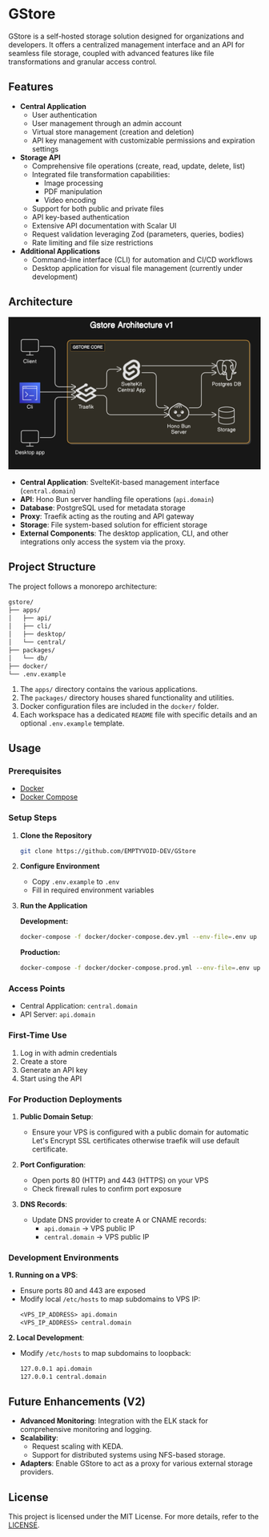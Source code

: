 # GStore

GStore is a self-hosted storage solution designed for organizations and developers. It offers a centralized management interface and an API for seamless file storage, coupled with advanced features like file transformations and granular access control.

## Features

- **Central Application**
  - User authentication
  - User management through an admin account
  - Virtual store management (creation and deletion)
  - API key management with customizable permissions and expiration settings
- **Storage API**
  - Comprehensive file operations (create, read, update, delete, list)
  - Integrated file transformation capabilities:
    - Image processing
    - PDF manipulation
    - Video encoding
  - Support for both public and private files
  - API key-based authentication
  - Extensive API documentation with Scalar UI
  - Request validation leveraging Zod (parameters, queries, bodies)
  - Rate limiting and file size restrictions
- **Additional Applications**
  - Command-line interface (CLI) for automation and CI/CD workflows
  - Desktop application for visual file management (currently under development)

## Architecture

![Architecture v1](./assets/architectureV1.png)

- **Central Application**: SvelteKit-based management interface (`central.domain`)
- **API**: Hono Bun server handling file operations (`api.domain`)
- **Database**: PostgreSQL used for metadata storage
- **Proxy**: Traefik acting as the routing and API gateway
- **Storage**: File system-based solution for efficient storage
- **External Components**: The desktop application, CLI, and other integrations only access the system via the proxy.

## Project Structure

The project follows a monorepo architecture:

```
gstore/
├── apps/
│   ├── api/
│   ├── cli/
│   ├── desktop/
│   └── central/
├── packages/
│   └── db/
├── docker/
└── .env.example
```

1. The `apps/` directory contains the various applications.
2. The `packages/` directory houses shared functionality and utilities.
3. Docker configuration files are included in the `docker/` folder.
4. Each workspace has a dedicated `README` file with specific details and an optional `.env.example` template.

## Usage

### Prerequisites

- [Docker](https://docs.docker.com/engine/install/)
- [Docker Compose](https://docs.docker.com/compose/install/)

### Setup Steps

1. **Clone the Repository**

   ```bash
   git clone https://github.com/EMPTYVOID-DEV/GStore
   ```

2. **Configure Environment**

   - Copy `.env.example` to `.env`
   - Fill in required environment variables

3. **Run the Application**

   **Development:**

   ```bash
   docker-compose -f docker/docker-compose.dev.yml --env-file=.env up
   ```

   **Production:**

   ```bash
   docker-compose -f docker/docker-compose.prod.yml --env-file=.env up -d
   ```

### Access Points

- Central Application: `central.domain`
- API Server: `api.domain`

### First-Time Use

1. Log in with admin credentials
2. Create a store
3. Generate an API key
4. Start using the API

### For Production Deployments

1. **Public Domain Setup**:

   - Ensure your VPS is configured with a public domain for automatic Let's Encrypt SSL certificates otherwise traefik will use default certificate.

2. **Port Configuration**:

   - Open ports 80 (HTTP) and 443 (HTTPS) on your VPS
   - Check firewall rules to confirm port exposure

3. **DNS Records**:
   - Update DNS provider to create A or CNAME records:
     - `api.domain` → VPS public IP
     - `central.domain` → VPS public IP

### Development Environments

**1. Running on a VPS**:

- Ensure ports 80 and 443 are exposed
- Modify local `/etc/hosts` to map subdomains to VPS IP:
  ```
  <VPS_IP_ADDRESS> api.domain
  <VPS_IP_ADDRESS> central.domain
  ```

**2. Local Development**:

- Modify `/etc/hosts` to map subdomains to loopback:
  ```
  127.0.0.1 api.domain
  127.0.0.1 central.domain
  ```

## Future Enhancements (V2)

- **Advanced Monitoring**: Integration with the ELK stack for comprehensive monitoring and logging.
- **Scalability**:
  - Request scaling with KEDA.
  - Support for distributed systems using NFS-based storage.
- **Adapters**: Enable GStore to act as a proxy for various external storage providers.

## License

This project is licensed under the MIT License. For more details, refer to the [LICENSE](https://opensource.org/license/mit).
